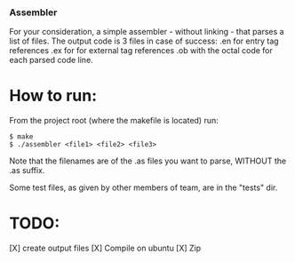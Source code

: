 ### Assembler

For your consideration, a simple assembler - without linking - that parses a list of files.
The output code is 3 files in case of success:
.en for entry tag references
.ex for for external tag references
.ob with the octal code for each parsed code line.

# How to run:
From the project root (where the makefile is located) run:
```
$ make
$ ./assembler <file1> <file2> <file3>
```

Note that the filenames are of the .as files you want to parse, WITHOUT the .as suffix.

Some test files, as given by other members of team, are in the "tests" dir.

# TODO:
[X] create output files
[X] Compile on ubuntu
[X] Zip 
